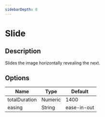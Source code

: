 ```yaml
---
sidebarDepth: 0
---
```


# Slide

## Description

Slides the image horizontally revealing the next.

## Options

| Name | Type | Default |
|------|------|---------|
| totalDuration | Numeric | 1400 |
| easing | String | ease-in-out |
